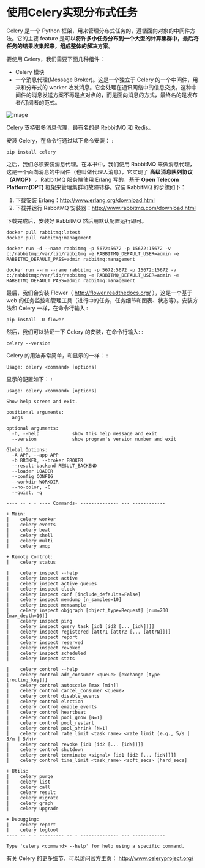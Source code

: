 # 使用Celery实现分布式任务

Celery 是一个 Python 框架，用来管理分布式任务的，遵循面向对象的中间件方法。它的主要 feature 是可以**将许多小任务分布到一个大型的计算集群中，最后将任务的结果收集起来，组成整体的解决方案**。

要使用 Celery，我们需要下面几种组件：

-   Celery 模块
-   一个消息代理(Message Broker)。这是一个独立于 Celery 的一个中间件，用来和分布式的 worker 收发消息。它会处理在通讯网络中的信息交换。这种中间件的消息发送方案不再是点对点的，而是面向消息的方式，最终名的是发布者/订阅者的范式。

![image](https://i.loli.net/2021/06/01/P3D18dGWNzRqksA.png)

Celery 支持很多消息代理，最有名的是 RebbitMQ 和 Redis。

安装 Celery，在命令行通过以下命令安装： :

    pip install celery

之后，我们必须安装消息代理。在本书中，我们使用 RabbitMQ 来做消息代理，这是一个面向消息的中间件（也叫做代理人消息），它实现了 **高级消息队列协议（AMQP）** 。RabbitMQ 服务端使用 Erlang 写的，基于 **Open Telecom Platform(OPT)** 框架来管理集群和故障转移。安装 RabbitMQ 的步骤如下：

1.  下载安装 Erlang：http://www.erlang.org/download.html
2.  下载并运行 RabbitMQ 安装器：http://www.rabbitmq.com/download.html

下载完成后，安装好 RabbitMQ 然后用默认配置运行即可。

```
docker pull rabbitmq:latest
docker pull rabbitmq:management

docker run -d --name rabbitmq -p 5672:5672 -p 15672:15672 -v c:/rabbitmq:/var/lib/rabbitmq -e RABBITMQ_DEFAULT_USER=admin -e RABBITMQ_DEFAULT_PASS=admin rabbitmq:management

docker run --rm --name rabbitmq -p 5672:5672 -p 15672:15672 -v c:/rabbitmq:/var/lib/rabbitmq -e RABBITMQ_DEFAULT_USER=admin -e RABBITMQ_DEFAULT_PASS=admin rabbitmq:management
```

最后，我们会安装 Flower（ <http://flower.readthedocs.org/> ），这是一个基于 web 的任务监控和管理工具（进行中的任务，任务细节和图表、状态等）。安装方法和 Celery 一样，在命令行输入 :

    pip install -U flower

然后，我们可以验证一下 Celery 的安装，在命令行输入: :

    celery --version

Celery 的用法非常简单，和显示的一样： :

    Usage: celery <command> [options]

显示的配置如下： :

    usage: celery <command> [options]
    
    Show help screen and exit.
    
    positional arguments:
      args
    
    optional arguments:
      -h, --help            show this help message and exit
      --version             show program's version number and exit
    
    Global Options:
      -A APP, --app APP
      -b BROKER, --broker BROKER
      --result-backend RESULT_BACKEND
      --loader LOADER
      --config CONFIG
      --workdir WORKDIR
      --no-color, -C
      --quiet, -q
    
    ---- -- - - ---- Commands- -------------- --- ------------
    
    + Main:
    |    celery worker
    |    celery events
    |    celery beat
    |    celery shell
    |    celery multi
    |    celery amqp
    
    + Remote Control:
    |    celery status
    
    |    celery inspect --help
    |    celery inspect active
    |    celery inspect active_queues
    |    celery inspect clock
    |    celery inspect conf [include_defaults=False]
    |    celery inspect memdump [n_samples=10]
    |    celery inspect memsample
    |    celery inspect objgraph [object_type=Request] [num=200 [max_depth=10]]
    |    celery inspect ping
    |    celery inspect query_task [id1 [id2 [... [idN]]]]
    |    celery inspect registered [attr1 [attr2 [... [attrN]]]]
    |    celery inspect report
    |    celery inspect reserved
    |    celery inspect revoked
    |    celery inspect scheduled
    |    celery inspect stats
    
    |    celery control --help
    |    celery control add_consumer <queue> [exchange [type [routing_key]]]
    |    celery control autoscale [max [min]]
    |    celery control cancel_consumer <queue>
    |    celery control disable_events
    |    celery control election
    |    celery control enable_events
    |    celery control heartbeat
    |    celery control pool_grow [N=1]
    |    celery control pool_restart
    |    celery control pool_shrink [N=1]
    |    celery control rate_limit <task_name> <rate_limit (e.g., 5/s | 5/m | 5/h)>
    |    celery control revoke [id1 [id2 [... [idN]]]]
    |    celery control shutdown
    |    celery control terminate <signal> [id1 [id2 [... [idN]]]]
    |    celery control time_limit <task_name> <soft_secs> [hard_secs]
    
    + Utils:
    |    celery purge
    |    celery list
    |    celery call
    |    celery result
    |    celery migrate
    |    celery graph
    |    celery upgrade
    
    + Debugging:
    |    celery report
    |    celery logtool
    ---- -- - - --------- -- - -------------- --- ------------
    
    Type 'celery <command> --help' for help using a specific command.

有关 Celery 的更多细节，可以访问官方主页： <http://www.celeryproject.org/>
